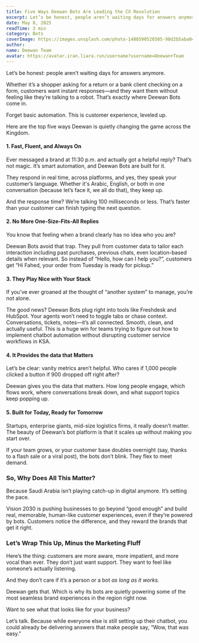 ```yaml
---
title: Five Ways Deewan Bots Are Leading the CX Revolution
excerpt: Let’s be honest, people aren’t waiting days for answers anymore.
date: May 8, 2025
readTime: 3 min
category: Bots
coverImage: https://images.unsplash.com/photo-1488590528505-98d2b5aba04b?w=800&auto=format&fit=crop&q=60
author:
name: Deewan Team
avatar: https://avatar.iran.liara.run/username?username=Deewan+Team
---
```


Let’s be honest: people aren’t waiting days for answers anymore.

Whether it’s a shopper asking for a return or a bank client checking on a form, customers want instant responses—and they want them without feeling like they’re talking to a robot. That’s exactly where Deewan Bots come in.

Forget basic automation. This is customer experience, leveled up.

Here are the top five ways Deewan is quietly changing the game across the Kingdom.

#### 1\. Fast, Fluent, and Always On

Ever messaged a brand at 11:30 p.m. and actually got a helpful reply? That’s not magic. It’s smart automation, and Deewan Bots are built for it.

They respond in real time, across platforms, and yes, they speak your customer’s language. Whether it's Arabic, English, or both in one conversation (because let’s face it, we all do that), they keep up.

And the response time? We’re talking 100 milliseconds or less. That’s faster than your customer can finish typing the next question.

#### 2\. No More One-Size-Fits-All Replies

You know that feeling when a brand clearly has no idea who you are?

Deewan Bots avoid that trap. They pull from customer data to tailor each interaction including past purchases, previous chats, even location-based details when relevant. So instead of “Hello, how can I help you?”, customers get “Hi Fahed, your order from Tuesday is ready for pickup.”

#### 3\. They Play Nice with Your Stack

If you’ve ever groaned at the thought of “another system” to manage, you’re not alone.

The good news? Deewan Bots plug right into tools like Freshdesk and HubSpot. Your agents won’t need to toggle tabs or chase context. Conversations, tickets, notes—it’s all connected. Smooth, clean, and actually useful. This is a huge win for teams trying to figure out how to implement chatbot automation without disrupting customer service workflows in KSA.

#### 4\. It Provides the data that Matters 

Let’s be clear: vanity metrics aren’t helpful. Who cares if 1,000 people clicked a button if 900 dropped off right after?

Deewan gives you the data that matters. How long people engage, which flows work, where conversations break down, and what support topics keep popping up. 

#### 5\. Built for Today, Ready for Tomorrow

Startups, enterprise giants, mid-size logistics firms, it really doesn’t matter. The beauty of Deewan’s bot platform is that it scales up without making you start over.

If your team grows, or your customer base doubles overnight (say, thanks to a flash sale or a viral post), the bots don’t blink. They flex to meet demand.

### So, Why Does All This Matter?

Because Saudi Arabia isn’t playing catch-up in digital anymore. It’s setting the pace.

Vision 2030 is pushing businesses to go beyond “good enough” and build real, memorable, human-like customer experiences, even if they’re powered by bots. Customers notice the difference, and they reward the brands that get it right.

### Let’s Wrap This Up, Minus the Marketing Fluff

Here’s the thing: customers are more aware, more impatient, and more vocal than ever. They don’t just want support. They want to feel like someone’s actually listening.

And they don’t care if it’s a person or a bot _as long as it works._

Deewan gets that. Which is why its bots are quietly powering some of the most seamless brand experiences in the region right now.

Want to see what that looks like for your business?

Let’s talk. Because while everyone else is still setting up their chatbot, you could already be delivering answers that make people say, “Wow, that was easy.”